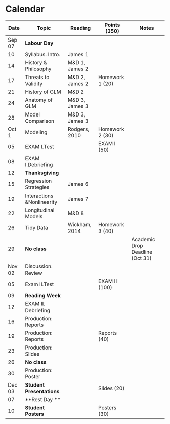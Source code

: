# Calendar 


Date   | Topic                    | Reading        |Points (350) | Notes
-------|--------------------------|----------------|----------|---------|
Sep 07 |**Labour Day**            |                |  |  |  
10     |Syllabus. Intro.          |James 1         |  |  |   
14     |History & Philosophy      |M&D 1, James 2  |  |  |   
17     |Threats to Validity       |M&D 2, James 2  |Homework 1 (20)  |  |   
21     |History of GLM            |M&D 2           |  |  | 
24     |Anatomy of GLM            |M&D 3, James 3  |  |  |   
28     |Model Comparison          |M&D 3, James 3  |  |  |       	
Oct 1  |Modeling                  |Rodgers, 2010   |Homework 2 (30)  |  |   
05     |EXAM I.Test               |                |EXAM I (50)  |  |     
08     |EXAM I.Debriefing         |                |  |  |     	
12     |**Thanksgiving**          |                |  |  |    
15     |Regression Strategies     |James 6         |  |  |
19     |Interactions &Nonlinearity|James 7         |  |  |   
22     |Longitudinal Models       |M&D 8           |  |  |    
26     |Tidy Data                 |Wickham, 2014   |Homework 3 (40)  |  | 
29     |**No class**              |                |  | Academic Drop Deadline (Oct 31)  | 
Nov 02 |Discussion. Review        |                |  |  |      	
05     |Exam II.Test              |                |EXAM II (100)  |  |   
09     |**Reading Week**          |                |  |  |   
12     |EXAM II. Debriefing       |                |  |  |   
16     |Production: Reports       |                |  |  |   
19     |Production: Reports       |                |Reports (40)  |  |   
23     |Production: Slides        |                |  |  |   
26     |**No class**              |                |  |  |   
30     |Production: Poster        |                |  |  |   
Dec 03 |**Student Presentations** |                |Slides (20)  |  |   
07     |**Rest Day **             |                |  |  |   
10     |**Student Posters**       |                |Posters (30)  |  |   
